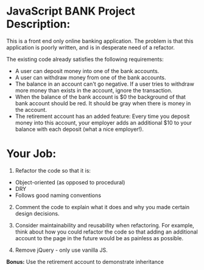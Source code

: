 # JavaScript BANK Project Description:

This is a front end only online banking application.  The problem is that this application is poorly written, and is in desperate need of a refactor.

The existing code already satisfies the following requirements:

- A user can deposit money into one of the bank accounts.
- A user can withdraw money from one of the bank accounts.
- The balance in an account can't go negative. If a user tries to withdraw more money than exists in the account, ignore the transaction.
- When the balance of the bank account is $0 the background of that bank account should be red. It should be gray when there is money in the account.
- The retirement account has an added feature: Every time you deposit money into this account, your employer adds an additional $10 to your balance with each deposit (what a nice employer!).  

# Your Job:

1) Refactor the code so that it is:

  - Object-oriented (as opposed to procedural)
  - DRY
  - Follows good naming conventions

2) Comment the code to explain what it does and why you made certain design decisions.

3) Consider maintainability and reusability when refactoring.  For example, think about how you could refactor the code so that adding an additional account to the page in the future would be as painless as possible.

4) Remove jQuery - only use vanilla JS.

**Bonus:** Use the retirement account to demonstrate inheritance